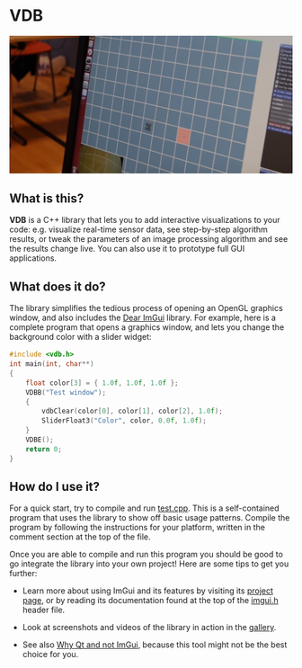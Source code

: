 # VDB


![](img/titleshot.png)

## What is this?
**VDB** is a C++ library that lets you to add interactive visualizations to your code: e.g. visualize real-time sensor data, see step-by-step algorithm results, or tweak the parameters of an image processing algorithm and see the results change live. You can also use it to prototype full GUI applications.

## What does it do?
The library simplifies the tedious process of opening an OpenGL graphics window, and also includes the [Dear ImGui](https://github.com/ocornut/imgui/) library. For example, here is a complete program that opens a graphics window, and lets you change the background color with a slider widget:

```c++
#include <vdb.h>
int main(int, char**)
{
    float color[3] = { 1.0f, 1.0f, 1.0f };
    VDBB("Test window");
    {
        vdbClear(color[0], color[1], color[2], 1.0f);
        SliderFloat3("Color", color, 0.0f, 1.0f);
    }
    VDBE();
    return 0;
}
```

## How do I use it?
For a quick start, try to compile and run [test.cpp](test.cpp). This is a self-contained program that uses the library to show off basic usage patterns. Compile the program by following the instructions for your platform, written in the comment section at the top of the file.

Once you are able to compile and run this program you should be good to go integrate the library into your own project! Here are some tips to get you further:

* Learn more about using ImGui and its features by visiting its [project page](https://github.com/ocornut/imgui/), or by reading its documentation found at the top of the [imgui.h](src/imgui.h) header file.

* Look at screenshots and videos of the library in action in the [gallery](gallery.md).

* See also [Why Qt and not ImGui](https://deplinenoise.wordpress.com/2017/03/05/why-qt-and-not-imgui/), because this tool might not be the best choice for you.
